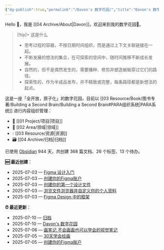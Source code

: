 ```yaml
---
{"dg-publish":true,"permalink":"/Davon's 数字花园/","title":"Davon's 数字花园","metatags":{"description":"这里是 🏡Davon的数字花园，是个人不断发展的想法的集合，作为半成品的思考，在可探索的空间中，随时间推移不断播种、修剪、塑造","og:site_name":"DavonOs","og:title":"Davon 的数字花园","og:type":"article","og:url":"https://zuji.eu.org","og:image":"https://wp.technologyreview.com/wp-content/uploads/2020/08/digital-garden_web.jpg","og:image:width":"400","og:image:alt":"articlecover","og:locale":"zh_cn"},"tags":["gardenEntry"],"created":"2023-06-03T20:26:48.504+08:00","updated":"2025-07-10T12:53:36.952+08:00"}
---
```


Hello 👋，我是 [[04 Archive/About\|Davon]]，欢迎来到我的数字花园🌱。

>[!tip]+ 这是什么
>- 思考过程的容器，不按日期时间组织，而是通过上下文关联链接在一起。
>- 不断发展的想法的集合，在可探索的空间中，随时间推移不断成长发展。
>- 自然的，但不是偶然发生的，需要播种、修剪并塑造蜿蜒穿过它们的路径。
>- 探索性的，作为半成品发布，并不精致或完整，每条路径都是新想法的起点。

这是一座「全开放，原子化」的数字花园，目前以 [[03 Resource/Book/图书专著/Building a Second Brain/Building a Second Brain#PARA组织系统\|PARA系统]] 进行内容组织管理：
- 🎯 [[01 Project/项目\|项目]]
- 🔖 [[02 Area/领域\|领域]]
- 💧 [[03 Resource/资源\|资源]]
 - 🗃️ [[04 Archive/归档\|归档]]

<p><span>已使用 <a data-tooltip-position="top" aria-label="https://obsidian.md/" rel="noopener nofollow" class="external-link" href="https://obsidian.md/" target="_blank">Obsidian</a> 944 天，共创建 368 篇文档、26 个标签、13 个待办。 <br></span></p>

**🆕 最近创建**：
<div><ul class="dataview list-view-ul"><li><span>2025-07-03 — <a data-tooltip-position="top" aria-label="02 Area/设计/Figma Design for beginners/Figma 设计入门.md" data-href="02 Area/设计/Figma Design for beginners/Figma 设计入门.md" href="02 Area/设计/Figma Design for beginners/Figma 设计入门.md" class="internal-link" target="_blank" rel="noopener nofollow">Figma 设计入门</a></span></li><li><span>2025-07-03 — <a data-tooltip-position="top" aria-label="02 Area/设计/Figma Design for beginners/创建你的Figma账户.md" data-href="02 Area/设计/Figma Design for beginners/创建你的Figma账户.md" href="02 Area/设计/Figma Design for beginners/创建你的Figma账户.md" class="internal-link" target="_blank" rel="noopener nofollow">创建你的Figma账户</a></span></li><li><span>2025-07-03 — <a data-tooltip-position="top" aria-label="02 Area/设计/Figma Design for beginners/创建你的第一个设计文件.md" data-href="02 Area/设计/Figma Design for beginners/创建你的第一个设计文件.md" href="02 Area/设计/Figma Design for beginners/创建你的第一个设计文件.md" class="internal-link" target="_blank" rel="noopener nofollow">创建你的第一个设计文件</a></span></li><li><span>2025-07-03 — <a data-tooltip-position="top" aria-label="02 Area/设计/Figma Design for beginners/浏览文件浏览器并自定义你的个人资料.md" data-href="02 Area/设计/Figma Design for beginners/浏览文件浏览器并自定义你的个人资料.md" href="02 Area/设计/Figma Design for beginners/浏览文件浏览器并自定义你的个人资料.md" class="internal-link" target="_blank" rel="noopener nofollow">浏览文件浏览器并自定义你的个人资料</a></span></li><li><span>2025-07-03 — <a data-tooltip-position="top" aria-label="02 Area/设计/Figma Design Learn/Figma Design 中的框架.md" data-href="02 Area/设计/Figma Design Learn/Figma Design 中的框架.md" href="02 Area/设计/Figma Design Learn/Figma Design 中的框架.md" class="internal-link" target="_blank" rel="noopener nofollow">Figma Design 中的框架</a></span></li></ul></div>

**⏰ 最近更新**：
<div><ul class="dataview list-view-ul"><li><span>2025-07-10 — <a data-tooltip-position="top" aria-label="04 Archive/归档.md" data-href="04 Archive/归档.md" href="04 Archive/归档.md" class="internal-link" target="_blank" rel="noopener nofollow">归档</a></span></li><li><span>2025-07-10 — <a data-tooltip-position="top" aria-label="Davon's 数字花园.md" data-href="Davon's 数字花园.md" href="Davon's 数字花园.md" class="internal-link" target="_blank" rel="noopener nofollow">Davon's 数字花园</a></span></li><li><span>2025-07-06 — <a data-tooltip-position="top" aria-label="03 Resource/Book/图书专著/画笔记 不会画画也可以学会的视觉笔记.md" data-href="03 Resource/Book/图书专著/画笔记 不会画画也可以学会的视觉笔记.md" href="03 Resource/Book/图书专著/画笔记 不会画画也可以学会的视觉笔记.md" class="internal-link" target="_blank" rel="noopener nofollow">画笔记 不会画画也可以学会的视觉笔记</a></span></li><li><span>2025-07-05 — <a data-tooltip-position="top" aria-label="03 Resource/Book/图书专著/30天学会绘画.md" data-href="03 Resource/Book/图书专著/30天学会绘画.md" href="03 Resource/Book/图书专著/30天学会绘画.md" class="internal-link" target="_blank" rel="noopener nofollow">30天学会绘画</a></span></li><li><span>2025-07-05 — <a data-tooltip-position="top" aria-label="02 Area/设计/Figma Design for beginners/创建你的Figma账户.md" data-href="02 Area/设计/Figma Design for beginners/创建你的Figma账户.md" href="02 Area/设计/Figma Design for beginners/创建你的Figma账户.md" class="internal-link" target="_blank" rel="noopener nofollow">创建你的Figma账户</a></span></li></ul></div>